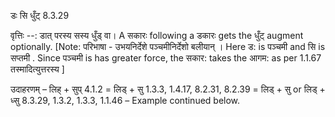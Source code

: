 

 डः सि धुँट् 8.3.29 


वृत्तिः --: डात् परस्य सस्य धुँड् वा। A सकारः following a डकारः gets the धुँट् augment optionally. [Note: परिभाषा - उभयनिर्देशे पञ्चमीनिर्देशो बलीयान् । Here ड: is पञ्चमी and सि is सप्तमी . Since पञ्चमी is has greater force, the सकार: takes the आगम: as per 1.1.67 तस्मादित्युत्तरस्य ] 


उदाहरणम् – लिह् + सुप् 4.1.2 = लिड् + सु 1.3.3, 1.4.17, 8.2.31, 8.2.39 = लिड् + सु or लिड् + ध्सु 8.3.29, 1.3.2, 1.3.3, 1.1.46 – Example continued below. 


